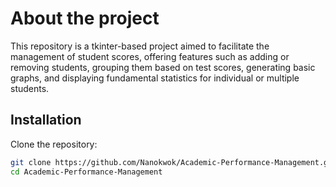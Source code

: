 # About the project

[//]: # ([![Django CI]&#40;https://github.com/Nanokwok/Academic-Performance-Management/actions/workflows/django.yml/badge.svg&#41;]&#40;https://github.com/Nanokwok/Academic-Performance-Management/actions/workflows/django.yml&#41;)

[//]: # ([![CodeQL]&#40;https://github.com/Nanokwok/Academic-Performance-Management/actions/workflows/codeql.yml/badge.svg&#41;]&#40;https://github.com/Nanokwok/Academic-Performance-Management/actions/workflows/codeql.yml&#41;)

This repository is a tkinter-based project aimed to facilitate the management of student scores, 
offering features such as adding or removing students, 
grouping them based on test scores, generating basic graphs, and displaying fundamental statistics for individual or 
multiple students.

## Installation

Clone the repository:
```bash
git clone https://github.com/Nanokwok/Academic-Performance-Management.git
cd Academic-Performance-Management
